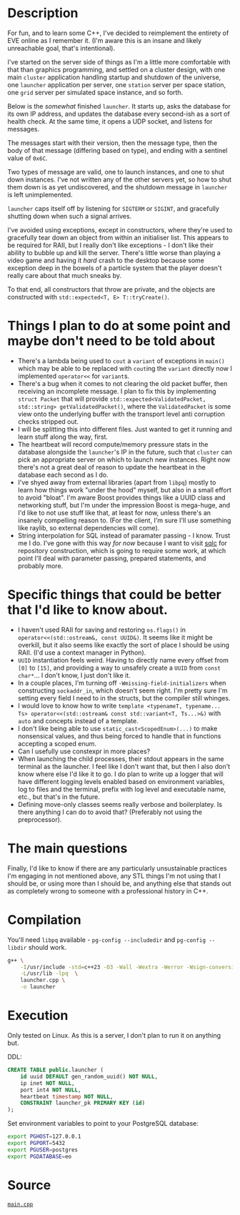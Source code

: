 # Description

For fun, and to learn some C++, I've decided to reimplement the entirety of EVE online as I remember it.  (I'm aware this is an insane and likely unreachable goal, that's intentional).

I've started on the server side of things as I'm a little more comfortable with that than graphics programming, and settled on a cluster design, with one main `cluster` application handling startup and shutdown of the universe, one `launcher` application per server, one `station` server per space station, one `grid` server per simulated space instance, and so forth.

Below is the _somewhat_ finished `launcher`.  It starts up, asks the database for its own IP address, and updates the database every second-ish as a sort of health check.  At the same time, it opens a UDP socket, and listens for messages.

The messages start with their version, then the message type, then the body of that message (differing based on type), and ending with a sentinel value of `0x6C`.

Two types of message are valid, one to launch instances, and one to shut down instances.  I've not written any of the other servers yet, so how to shut them down is as yet undiscovered, and the shutdown message in `launcher` is left unimplemented.

`launcher` caps itself off by listening for `SIGTERM` or `SIGINT`, and gracefully shutting down when such a signal arrives.

I've avoided using exceptions, except in constructors, where they're used to gracefully tear down an object from within an initialiser list.  This appears to be required for RAII, but I really don't like exceptions - I don't like their ability to bubble up and kill the server.  There's little worse than playing a video game and having it _hard_ crash to the desktop because some exception deep in the bowels of a particle system that the player doesn't really care about that much sneaks by.

To that end, all constructors that throw are private, and the objects are constructed with `std::expected<T, E> T::tryCreate()`.

# Things I plan to do at some point and maybe don't need to be told about

* There's a lambda being used to `cout` a `variant` of exceptions in `main()` which may be able to be replaced with `cout`ing the `variant` directly now I implemented `operator<<` for `variant`s.
* There's a bug when it comes to not clearing the old packet buffer, then receiving an incomplete message.  I plan to fix this by implementing `struct Packet` that will provide `std::expected<ValidatedPacket, std::string> getValidatedPacket()`, where the `ValidatedPacket` is some view onto the underlying buffer with the transport level anti corruption checks stripped out.
* I will be splitting this into different files.  Just wanted to get it running and learn stuff along the way, first.
* The heartbeat will record compute/memory pressure stats in the database alongside the `launcher`'s IP in the future, such that `cluster` can pick an appropriate server on which to launch new instances.  Right now there's not a great deal of reason to update the heartbeat in the database each second as I do.
* I've shyed away from external libraries (apart from `libpq`) mostly to learn how things work "under the hood" myself, but also in a small effort to avoid "bloat".  I'm aware Boost provides things like a UUID class and networking stuff, but I'm under the impression Boost is mega-huge, and I'd like to not use stuff like that, at least for now, unless there's an insanely compelling reason to.  (For the client, I'm sure I'll use something like raylib, so external dependencies will come).
* String interpolation for SQL instead of paramater passing - I know.  Trust me I do.  I've gone with this way _for now_ because I want to visit [sqlc](https://sqlc.dev) for repository construction, which is going to require some work, at which point I'll deal with parameter passing, prepared statements, and probably more.

# Specific things that could be better that I'd like to know about.

* I haven't used RAII for saving and restoring `os.flags()` in `operator<<(std::ostream&, const UUID&)`.  It seems like it might be overkill, but it also seems like exactly the sort of place I should be using RAII.  (I'd use a context manager in Python).
* `UUID` instantiation feels weird.  Having to directly name every offset from `[0]` to `[15]`, and providing a way to unsafely create a `UUID` from `const char*`...  I don't know, I just don't like it.
* In a couple places, I'm turning off `-Wmissing-field-initializers` when constructing `sockaddr_in`, which doesn't seem right.  I'm pretty sure I'm setting every field I need to in the structs, but the compiler still whinges.
* I would love to know how to write `template <typenameT, typename... Ts> operator<<(std::ostream& const std::variant<T, Ts...>&)` with `auto` and concepts instead of a template.
* I don't like being able to use `static_cast<ScopedEnum>(...)` to make nonsensical values, and thus being forced to handle that in functions accepting a scoped enum.
* Can I usefully use constexpr in more places?
* When launching the child processes, their stdout appears in the same terminal as the launcher.  I feel like I don't want that, but then I also don't know where else I'd like it to go.  I do plan to write up a logger that will have different logging levels enabled based on environment variables, log to files and the terminal, prefix with log level and executable name, etc., but that's in the future.
* Defining move-only classes seems really verbose and boilerplatey.  Is there anything I can do to avoid that?  (Preferably not using the preprocessor).

# The main questions

Finally, I'd like to know if there are any particularly unsustainable practices I'm engaging in not mentioned above, any STL things I'm not using that I should be, or using more than I should be, and anything else that stands out as completely wrong to someone with a professional history in C++.

# Compilation

You'll need `libpq` available - `pg-config --includedir` and `pg-config --libdir` should work.

```sh
g++ \
	-I/usr/include -std=c++23 -O3 -Wall -Wextra -Werror -Wsign-conversion -pedantic-errors -g \
	-L/usr/lib -lpq  \
	launcher.cpp \
	-o launcher
```

# Execution

Only tested on Linux.  As this is a server, I don't plan to run it on anything but.

DDL:

```sql
CREATE TABLE public.launcher (
	id uuid DEFAULT gen_random_uuid() NOT NULL,
	ip inet NOT NULL,
	port int4 NOT NULL,
	heartbeat timestamp NOT NULL,
	CONSTRAINT launcher_pk PRIMARY KEY (id)
);
```

Set environment variables to point to your PostgreSQL database:

```sh
export PGHOST=127.0.0.1
export PGPORT=5432
export PGUSER=postgres
export PGDATABASE=eo
```

# Source

[`main.cpp`](./main.cpp)
